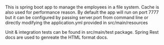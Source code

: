 This is spring boot app to manage the employees in a file system. Cache is also used for performance reason.
By default the app will run on port 7777 but it can be configured by passing server.port from command line or directly modifying
the application.yml provided in src/main/resources

Unit & integration tests can be found in src/main/test package. Spring Rest docs are used to genreate the HTML format docs.

